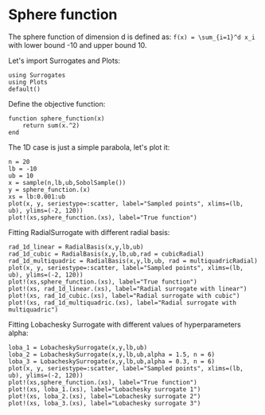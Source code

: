 # Sphere function

The sphere function of dimension d is defined as:
``f(x) = \sum_{i=1}^d x_i``
with lower bound -10 and upper bound 10.

Let's import Surrogates and Plots:
```@example sphere_function
using Surrogates
using Plots
default()
```

Define the objective function:
```@example sphere_function
function sphere_function(x)
    return sum(x.^2)
end
```

The 1D case is just a simple parabola, let's plot it:
```@example sphere_function
n = 20
lb = -10
ub = 10
x = sample(n,lb,ub,SobolSample())
y = sphere_function.(x)
xs = lb:0.001:ub
plot(x, y, seriestype=:scatter, label="Sampled points", xlims=(lb, ub), ylims=(-2, 120))
plot!(xs,sphere_function.(xs), label="True function")
```

Fitting RadialSurrogate with different radial basis:
```@example sphere_function
rad_1d_linear = RadialBasis(x,y,lb,ub)
rad_1d_cubic = RadialBasis(x,y,lb,ub,rad = cubicRadial)
rad_1d_multiquadric = RadialBasis(x,y,lb,ub, rad = multiquadricRadial)
plot(x, y, seriestype=:scatter, label="Sampled points", xlims=(lb, ub), ylims=(-2, 120))
plot!(xs,sphere_function.(xs), label="True function")
plot!(xs, rad_1d_linear.(xs), label="Radial surrogate with linear")
plot!(xs, rad_1d_cubic.(xs), label="Radial surrogate with cubic")
plot!(xs, rad_1d_multiquadric.(xs), label="Radial surrogate with multiquadric")
```

Fitting Lobachesky Surrogate with different values of hyperparameters alpha:
```@example sphere_function
loba_1 = LobacheskySurrogate(x,y,lb,ub)
loba_2 = LobacheskySurrogate(x,y,lb,ub,alpha = 1.5, n = 6)
loba_3 = LobacheskySurrogate(x,y,lb,ub,alpha = 0.3, n = 6)
plot(x, y, seriestype=:scatter, label="Sampled points", xlims=(lb, ub), ylims=(-2, 120))
plot!(xs,sphere_function.(xs), label="True function")
plot!(xs, loba_1.(xs), label="Lobachesky surrogate 1")
plot!(xs, loba_2.(xs), label="Lobachesky surrogate 2")
plot!(xs, loba_3.(xs), label="Lobachesky surrogate 3")
```
